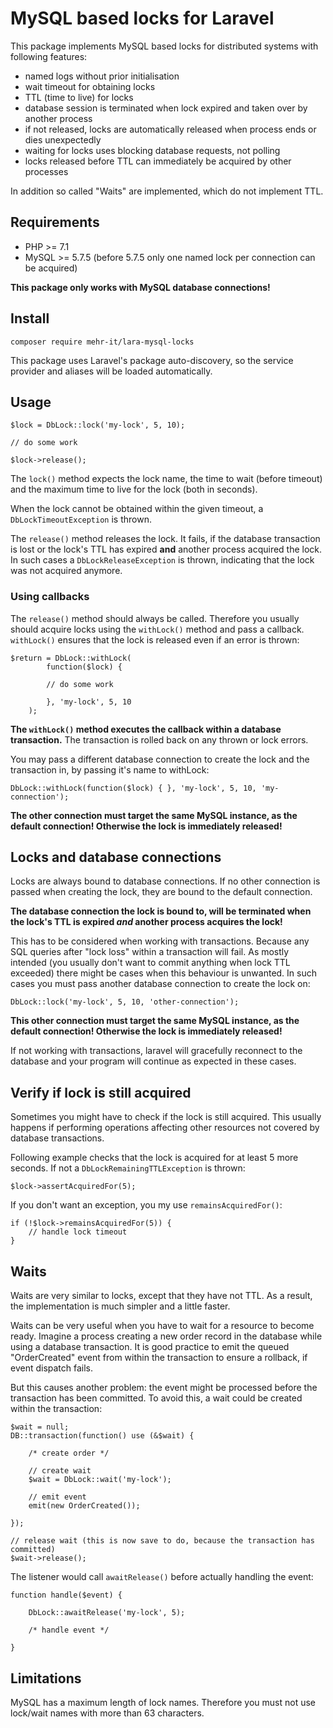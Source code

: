 # MySQL based locks for Laravel

This package implements MySQL based locks for distributed systems with following features:
	
* named logs without prior initialisation
* wait timeout for obtaining locks
* TTL (time to live) for locks
* database session is terminated when lock expired and taken over by another process
* if not released, locks are automatically released when process ends or dies unexpectedly
* waiting for locks uses blocking database requests, not polling
* locks released before TTL can immediately be acquired by other processes 

In addition so called "Waits" are implemented, which do not implement TTL.

## Requirements

* PHP >= 7.1
* MySQL >= 5.7.5 (before 5.7.5 only one named lock per connection can be acquired)

**This package only works with MySQL database connections!**

## Install

	composer require mehr-it/lara-mysql-locks
	
This package uses Laravel's package auto-discovery, so the service provider and aliases will 
be loaded automatically.

## Usage

	$lock = DbLock::lock('my-lock', 5, 10);
	
	// do some work
	
	$lock->release();

The `lock()` method expects the lock name, the time to wait (before timeout) and the maximum
time to live for the lock (both in seconds).

When the lock cannot be obtained within the given timeout, a `DbLockTimeoutException` is
thrown.

The `release()` method releases the lock. It fails, if the database transaction is lost
or the lock's TTL has expired **and** another process acquired the lock. In such cases
a `DbLockReleaseException` is thrown, indicating that the lock was not acquired anymore.

### Using callbacks

The `release()` method should always be called. Therefore you usually should acquire locks
using the `withLock()` method and pass a callback. `withLock()` ensures that the lock is
released even if an error is thrown:

	$return = DbLock::withLock(
			function($lock) {
			
			// do some work
				
			}, 'my-lock', 5, 10
		);
	
**The `withLock()` method executes the callback within a database transaction.** The
transaction is rolled back on any thrown or lock errors.

You may pass a different database connection to create the lock and the transaction in,
by passing it's name to withLock:

	DbLock::withLock(function($lock) { }, 'my-lock', 5, 10, 'my-connection');

**The other connection must target the same MySQL instance, as the default connection!
Otherwise the lock is immediately released!**

## Locks and database connections

Locks are always bound to database connections. If no other connection is passed when
creating the lock, they are bound to the default connection.

**The database connection the lock is bound to, will be terminated when the lock's TTL
is expired *and* another process acquires the lock!**

This has to be considered when working with transactions. Because any SQL queries
after "lock loss" within a transaction will fail. As mostly intended (you usually
don't want to commit anything when lock TTL exceeded) there might be cases when this
behaviour is unwanted. In such cases you must pass another database connection to
create the lock on:

	DbLock::lock('my-lock', 5, 10, 'other-connection');
	
**This other connection must target the same MySQL instance, as the default connection!
Otherwise the lock is immediately released!**

If not working with transactions, laravel will gracefully reconnect to the database 
and your program will continue as expected in these cases. 

	
## Verify if lock is still acquired

Sometimes you might have to check if the lock is still acquired. This usually happens
if performing operations affecting other resources not covered by database transactions.

Following example checks that the lock is acquired for at least 5 more seconds. If not
a `DbLockRemainingTTLException` is thrown:

	$lock->assertAcquiredFor(5);
	
If you don't want an exception, you my use `remainsAcquiredFor()`:

	if (!$lock->remainsAcquiredFor(5)) {
		// handle lock timeout
	}

## Waits
Waits are very similar to locks, except that they have not TTL. As a result, the implementation is
much simpler and a little faster.

Waits can be very useful when you have to wait for a resource to become ready. Imagine a process
creating a new order record in the database while using a database transaction. It is good practice
to emit the queued "OrderCreated" event from within the transaction to ensure a rollback, if event
dispatch fails.

But this causes another problem: the event might be processed before the transaction has been committed.
To avoid this, a wait could be created within the transaction:

	
	
	$wait = null;
	DB::transaction(function() use (&$wait) {
	
		/* create order */
	
		// create wait
		$wait = DbLock::wait('my-lock');
			
		// emit event	
		emit(new OrderCreated());
	
	});
	
	// release wait (this is now save to do, because the transaction has committed)
	$wait->release();
	
	
	
The listener would call `awaitRelease()` before actually handling the event:

	function handle($event) {
	
        DbLock::awaitRelease('my-lock', 5);
		
        /* handle event */
	
	}


## Limitations
MySQL has a maximum length of lock names. Therefore you must not use lock/wait names with more than
63 characters.
